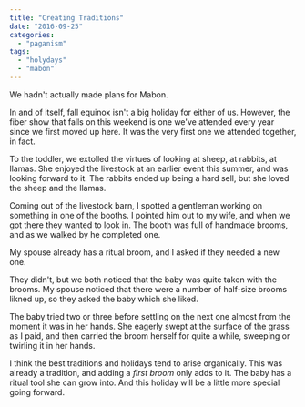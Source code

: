 ```yaml
---
title: "Creating Traditions"
date: "2016-09-25"
categories: 
  - "paganism"
tags: 
  - "holydays"
  - "mabon"
---
```


We hadn't actually made plans for Mabon.

In and of itself, fall equinox isn't a big holiday for either of us. However, the fiber show that falls on this weekend is one we've attended every year since we first moved up here. It was the very first one we attended together, in fact.

To the toddler, we extolled the virtues of looking at sheep, at rabbits, at llamas. She enjoyed the livestock at an earlier event this summer, and was looking forward to it. The rabbits ended up being a hard sell, but she loved the sheep and the llamas.

Coming out of the livestock barn, I spotted a gentleman working on something in one of the booths. I pointed him out to my wife, and when we got there they wanted to look in. The booth was full of handmade brooms, and as we walked by he completed one.

My spouse already has a ritual broom, and I asked if they needed a new one.

They didn't, but we both noticed that the baby was quite taken with the brooms. My spouse noticed that there were a number of half-size brooms likned up, so they asked the baby which she liked.

The baby tried two or three before settling on the next one almost from the moment it was in her hands. She eagerly swept at the surface of the grass as I paid, and then carried the broom herself for quite a while, sweeping or twirling it in her hands.

I think the best traditions and holidays tend to arise organically. This was already a tradition, and adding a _first broom_ only adds to it. The baby has a ritual tool she can grow into. And this holiday will be a little more special going forward.
